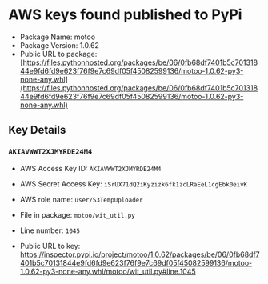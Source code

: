 # AWS keys found published to PyPi

* Package Name: motoo
* Package Version: 1.0.62
* Public URL to package: [https://files.pythonhosted.org/packages/be/06/0fb68df7401b5c70131844e9fd6fd9e623f76f9e7c69df05f45082599136/motoo-1.0.62-py3-none-any.whl](https://files.pythonhosted.org/packages/be/06/0fb68df7401b5c70131844e9fd6fd9e623f76f9e7c69df05f45082599136/motoo-1.0.62-py3-none-any.whl)

## Key Details

### `AKIAVWWT2XJMYRDE24M4`

* AWS Access Key ID: `AKIAVWWT2XJMYRDE24M4`
* AWS Secret Access Key: `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` 
* AWS role name: `user/S3TempUploader`
* File in package: `motoo/wit_util.py`
* Line number: `1045`

* Public URL to key: https://inspector.pypi.io/project/motoo/1.0.62/packages/be/06/0fb68df7401b5c70131844e9fd6fd9e623f76f9e7c69df05f45082599136/motoo-1.0.62-py3-none-any.whl/motoo/wit_util.py#line.1045


